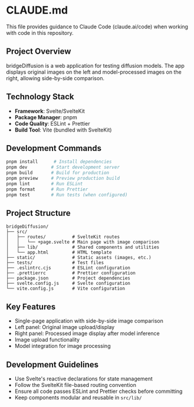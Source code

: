 # CLAUDE.md

This file provides guidance to Claude Code (claude.ai/code) when working with code in this repository.

## Project Overview

bridgeDiffusion is a web application for testing diffusion models. The app displays original images on the left and model-processed images on the right, allowing side-by-side comparison.

## Technology Stack

- **Framework**: Svelte/SvelteKit
- **Package Manager**: pnpm
- **Code Quality**: ESLint + Prettier
- **Build Tool**: Vite (bundled with SvelteKit)

## Development Commands

```bash
pnpm install      # Install dependencies
pnpm dev         # Start development server
pnpm build       # Build for production
pnpm preview     # Preview production build
pnpm lint        # Run ESLint
pnpm format      # Run Prettier
pnpm test        # Run tests (when configured)
```

## Project Structure

```
bridgeDiffusion/
├── src/
│   ├── routes/          # SvelteKit routes
│   │   └── +page.svelte # Main page with image comparison
│   ├── lib/             # Shared components and utilities
│   └── app.html         # HTML template
├── static/              # Static assets (images, etc.)
├── tests/               # Test files
├── .eslintrc.cjs        # ESLint configuration
├── .prettierrc          # Prettier configuration
├── package.json         # Project dependencies
├── svelte.config.js     # Svelte configuration
└── vite.config.js       # Vite configuration
```

## Key Features

- Single-page application with side-by-side image comparison
- Left panel: Original image upload/display
- Right panel: Processed image display after model inference
- Image upload functionality
- Model integration for image processing

## Development Guidelines

- Use Svelte's reactive declarations for state management
- Follow the SvelteKit file-based routing convention
- Ensure all code passes ESLint and Prettier checks before committing
- Keep components modular and reusable in `src/lib/`
